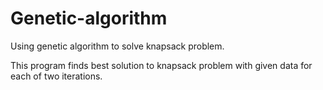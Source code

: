 # Genetic-algorithm
Using genetic algorithm to solve knapsack problem.

This program finds best solution to knapsack problem with given data for each of two iterations. 
